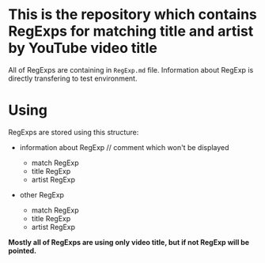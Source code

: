 # This is the repository which contains RegExps for matching title and artist by YouTube video title
All of RegExps are containing in ```RegExp.md``` file. Information about RegExp is directly transfering to test environment. 

# Using
RegExps are stored using this structure:

- information about RegExp // comment which won't be displayed
  - match RegExp
  - title RegExp
  - artist RegExp

- other RegExp
  - match RegExp
  - title RegExp
  - artist RegExp

**Mostly all of RegExps are using only video title, but if not RegExp will be pointed.**